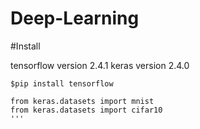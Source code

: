 # Deep-Learning

#Install

tensorflow version 2.4.1
keras version 2.4.0
```keras
$pip install tensorflow
```
```keras
from keras.datasets import mnist
from keras.datasets import cifar10
'''


